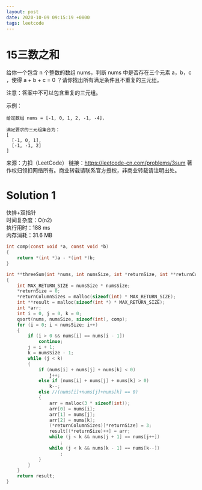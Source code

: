 ```yaml
---
layout: post
date: 2020-10-09 09:15:19 +0800
tags: leetcode
---
```


# 15三数之和

给你一个包含 n 个整数的数组 nums，判断 nums 中是否存在三个元素 a，b，c ，使得 a + b + c = 0 ？请你找出所有满足条件且不重复的三元组。

注意：答案中不可以包含重复的三元组。

示例：
```
给定数组 nums = [-1, 0, 1, 2, -1, -4]，

满足要求的三元组集合为：
[
  [-1, 0, 1],
  [-1, -1, 2]
]
```
来源：力扣（LeetCode）
链接：https://leetcode-cn.com/problems/3sum
著作权归领扣网络所有。商业转载请联系官方授权，非商业转载请注明出处。

# Solution 1
快排+双指针  
时间复杂度：O(n2)  
执行用时：188 ms  
内存消耗：31.6 MB  
``` c
int comp(const void *a, const void *b)
{
    return *(int *)a - *(int *)b;
}

int **threeSum(int *nums, int numsSize, int *returnSize, int **returnColumnSizes)
{
    int MAX_RETURN_SIZE = numsSize * numsSize;
    *returnSize = 0;
    *returnColumnSizes = malloc(sizeof(int) * MAX_RETURN_SIZE);
    int **result = malloc(sizeof(int *) * MAX_RETURN_SIZE);
    int *arr;
    int i = 0, j = 0, k = 0;
    qsort(nums, numsSize, sizeof(int), comp);
    for (i = 0; i < numsSize; i++)
    {
        if (i > 0 && nums[i] == nums[i - 1])
            continue;
        j = i + 1;
        k = numsSize - 1;
        while (j < k)
        {
            if (nums[i] + nums[j] + nums[k] < 0)
                j++;
            else if (nums[i] + nums[j] + nums[k] > 0)
                k--;
            else //(nums[i]+nums[j]+nums[k] == 0)
            {
                arr = malloc(3 * sizeof(int));
                arr[0] = nums[i];
                arr[1] = nums[j];
                arr[2] = nums[k];
                (*returnColumnSizes)[*returnSize] = 3;
                result[(*returnSize)++] = arr;
                while (j < k && nums[j + 1] == nums[j++])
                    ;
                while (j < k && nums[k - 1] == nums[k--])
                    ;
            }
        }
    }
    return result;
}
```